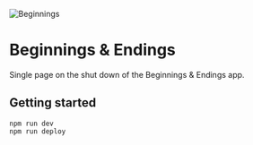 ![Beginnings](https://user-images.githubusercontent.com/449385/218269766-ebb5a6f5-e78e-4125-bb84-ebee65152007.svg)

# Beginnings & Endings

Single page on the shut down of the Beginnings & Endings app.

## Getting started

```
npm run dev
npm run deploy
```
